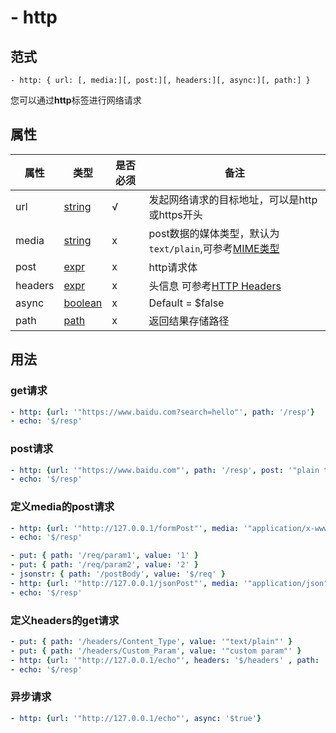 # \- http

## 范式
```
- http: { url: [, media:][, post:][, headers:][, async:][, path:] }
```
您可以通过**http**标签进行网络请求

## 属性
| 属性 | 类型 | 是否必须 | 备注 |
|--------|--------|--------|--------|
|   url   | [string](datatype.md)  | √ |  发起网络请求的目标地址，可以是http或https开头 |
|   media   | [string](datatype.md)  | x  |  post数据的媒体类型，默认为`text/plain`,可参考[MIME类型](https://developer.mozilla.org/zh-CN/docs/Web/HTTP/Basics_of_HTTP/MIME_types) |
|   post   | [expr](datatype.md)  | x | http请求体 |
|   headers   | [expr](datatype.md)  |  x |  头信息 可参考[HTTP Headers](https://developer.mozilla.org/en-US/docs/Web/HTTP/Headers) |
|   async   | [boolean](datatype.md)  |  x | Default = $false  |
|   path   | [path](datatype.md)  |  x | 返回结果存储路径  |

## 用法
### get请求
```yaml
- http: {url: '"https://www.baidu.com?search=hello"', path: '/resp'}
- echo: '$/resp'
```

### post请求
```yaml
- http: {url: '"https://www.baidu.com"', path: '/resp', post: '"plain text body"'}
- echo: '$/resp'
```

### 定义media的post请求
```yaml
- http: {url: '"http://127.0.0.1/formPost"', media: '"application/x-www-form-urlencoded"', post: '"content=hello"', path: '/resp'}
- echo: '$/resp'
```
```yaml
- put: { path: '/req/param1', value: '1' }
- put: { path: '/req/param2', value: '2' }
- jsonstr: { path: '/postBody', value: '$/req' }
- http: {url: '"http://127.0.0.1/jsonPost"', media: '"application/json"', post: '$/postBody', path: '/resp'}
- echo: '$/resp'
```

### 定义headers的get请求
```yaml
- put: { path: '/headers/Content_Type', value: '"text/plain"' }
- put: { path: '/headers/Custom_Param', value: '"custom param"' }
- http: {url: '"http://127.0.0.1/echo"', headers: '$/headers' , path: '/resp'}
- echo: '$/resp'
```

### 异步请求
```yaml
- http: {url: '"http://127.0.0.1/echo"', async: '$true'}
```

